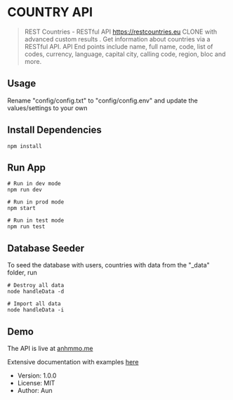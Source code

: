# COUNTRY API

> REST Countries - RESTful API https://restcountries.eu CLONE with advanced custom results
> . Get information about countries via a RESTful API. API End points include name, full name, code, list of codes, currency, language, capital city, calling code, region, bloc and more.

## Usage

Rename "config/config.txt" to "config/config.env" and update the values/settings to your own

## Install Dependencies

```
npm install
```

## Run App

```
# Run in dev mode
npm run dev

# Run in prod mode
npm start

# Run in test mode
npm run test
```

## Database Seeder

To seed the database with users, countries with data from the "\_data" folder, run

```
# Destroy all data
node handleData -d

# Import all data
node handleData -i
```

## Demo

The API is live at [anhmmo.me](https://anhmmo.me/api/v1/countries)

Extensive documentation with examples [here](https://anhmmo.me)

- Version: 1.0.0
- License: MIT
- Author: Aun
